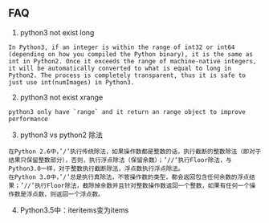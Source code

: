 ## FAQ  
1. python3 not exist long  
```
In Python3, if an integer is within the range of int32 or int64 (depending on how you compiled the Python binary), it is the same as int in Python2. Once it exceeds the range of machine-native integers, it will be automatically converted to what is equal to long in Python2. The process is completely transparent, thus it is safe to just use int(numImages) in Python3.
```
2. python3 not exist xrange  
```
python3 only have `range` and it return an range object to improve performance   
```
3. python3 vs python2 除法  
```
在Python 2.6中，’/’执行传统除法，如果操作数都是整数的话，执行截断的整数除法（即对于结果只保留整数部分），否则，执行浮点除法（保留余数）；’//’执行Floor除法，与Python3.0一样，对于整数执行截断除法，浮点数执行浮点除法。
在Python 3.0中，’/’总是执行真除法，不管操作数的类型，都会返回包含任何余数的浮点结果；’//’执行Floor除法，截除掉余数并且针对整数操作数返回一个整数，如果有任何一个操作数是浮点数，则返回一个浮点数。
```
4. Python3.5中：iteritems变为items  
